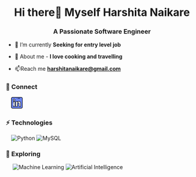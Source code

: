 <h1 align="center">Hi there👋 Myself Harshita Naikare</h1>
<h3 align="center">A Passionate Software Engineer</h3>

- 🌱 I’m currently **Seeking for entry level job**

- 💬 About me - **I love cooking and travelling**

- 📫Reach me **harshitanaikare@gmail.com**

### 🔗 Connect
<p>
&emsp;<a href="https://www.linkedin.com/in/harshitanaikare/"><img height="30" src="https://raw.githubusercontent.com/8bithemant/8bithemant/master/linkedin.png?raw=true"></a>&nbsp;&nbsp;
</p>


### ⚡ Technologies
&emsp;![Python](https://img.shields.io/badge/-Python-black?style=flat-square&logo=Python) ![MySQL](https://img.shields.io/badge/MySQL-red) 
### 🧐 Exploring
&emsp; ![Machine Learning](https://img.shields.io/badge/ML-Machine%20Learning-indigo) ![Artificial Intelligence](https://img.shields.io/badge/AI-Artificial%20Intelligence-indigo)
